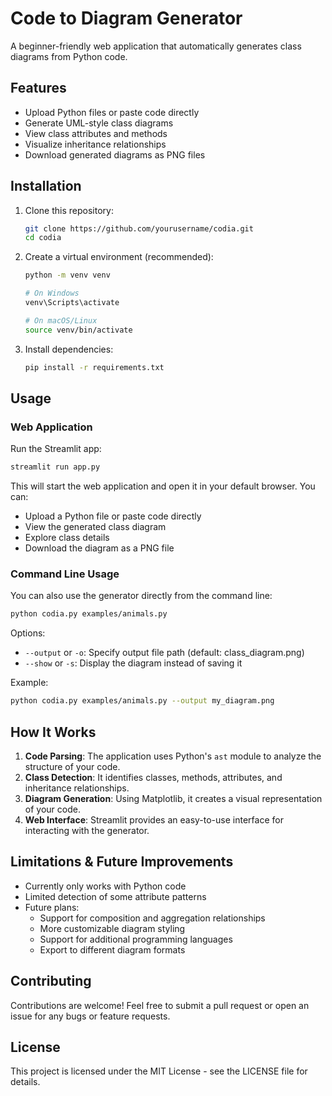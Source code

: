 # Code to Diagram Generator

A beginner-friendly web application that automatically generates class diagrams from Python code.

## Features

- Upload Python files or paste code directly
- Generate UML-style class diagrams
- View class attributes and methods
- Visualize inheritance relationships
- Download generated diagrams as PNG files

## Installation

1. Clone this repository:
   ```bash
   git clone https://github.com/yourusername/codia.git
   cd codia
   ```

2. Create a virtual environment (recommended):
   ```bash
   python -m venv venv
   
   # On Windows
   venv\Scripts\activate
   
   # On macOS/Linux
   source venv/bin/activate
   ```

3. Install dependencies:
   ```bash
   pip install -r requirements.txt
   ```

## Usage

### Web Application

Run the Streamlit app:
```bash
streamlit run app.py
```

This will start the web application and open it in your default browser. You can:
- Upload a Python file or paste code directly
- View the generated class diagram
- Explore class details
- Download the diagram as a PNG file

### Command Line Usage

You can also use the generator directly from the command line:

```bash
python codia.py examples/animals.py
```

Options:
- `--output` or `-o`: Specify output file path (default: class_diagram.png)
- `--show` or `-s`: Display the diagram instead of saving it

Example:
```bash
python codia.py examples/animals.py --output my_diagram.png
```

## How It Works

1. **Code Parsing**: The application uses Python's `ast` module to analyze the structure of your code.
2. **Class Detection**: It identifies classes, methods, attributes, and inheritance relationships.
3. **Diagram Generation**: Using Matplotlib, it creates a visual representation of your code.
4. **Web Interface**: Streamlit provides an easy-to-use interface for interacting with the generator.

## Limitations & Future Improvements

- Currently only works with Python code
- Limited detection of some attribute patterns
- Future plans:
  - Support for composition and aggregation relationships
  - More customizable diagram styling
  - Support for additional programming languages
  - Export to different diagram formats

## Contributing

Contributions are welcome! Feel free to submit a pull request or open an issue for any bugs or feature requests.

## License

This project is licensed under the MIT License - see the LICENSE file for details.